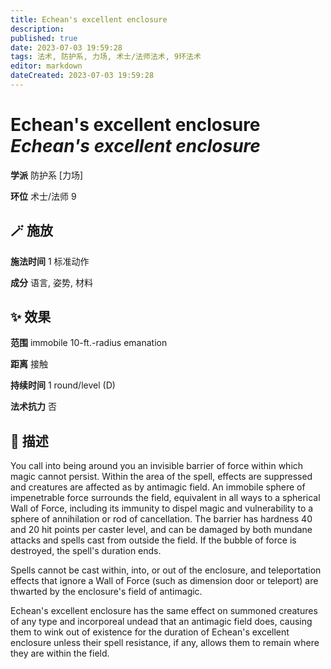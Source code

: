 ```yaml
---
title: Echean's excellent enclosure
description: 
published: true
date: 2023-07-03 19:59:28
tags: 法术, 防护系, 力场, 术士/法师法术, 9环法术
editor: markdown
dateCreated: 2023-07-03 19:59:28
---
```


# **Echean's excellent enclosure** *Echean's excellent enclosure*

**学派** 防护系 \[力场\] 

**环位** 术士/法师 9

## 🪄 施放

**施法时间** 1 标准动作

**成分** 语言, 姿势, 材料

## ✨ 效果  

**范围** immobile 10-ft.-radius emanation

**距离** 接触  

**持续时间** 1 round/level (D) 

**法术抗力** 否

## 📖 描述

You call into being around you an invisible barrier of force within which magic cannot persist. Within the area of the spell, effects are suppressed and creatures are affected as by antimagic field. An immobile sphere of impenetrable force surrounds the field, equivalent in all ways to a spherical Wall of Force, including its immunity to dispel magic and vulnerability to a sphere of annihilation or rod of cancellation. The barrier has hardness 40 and 20 hit points per caster level, and can be damaged by both mundane attacks and spells cast from outside the field. If the bubble of force is destroyed, the spell's duration ends.

Spells cannot be cast within, into, or out of the enclosure, and teleportation effects that ignore a Wall of Force (such as dimension door or teleport) are thwarted by the enclosure's field of antimagic.

Echean's excellent enclosure has the same effect on summoned creatures of any type and incorporeal undead that an antimagic field does, causing them to wink out of existence for the duration of Echean's excellent enclosure unless their spell resistance, if any, allows them to remain where they are within the field.
    